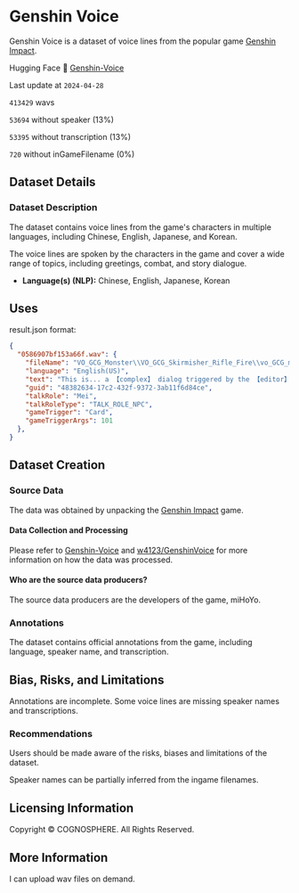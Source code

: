 # Genshin Voice

Genshin Voice is a dataset of voice lines from the popular game [Genshin Impact](https://genshin.hoyoverse.com/).

Hugging Face 🤗  [Genshin-Voice](https://huggingface.co/datasets/simon3000/genshin-voice)

<!-- STATS -->
Last update at `2024-04-28`

`413429` wavs

`53694` without speaker (13%)

`53395` without transcription (13%)

`720` without inGameFilename (0%)
<!-- STATS_END -->

## Dataset Details

### Dataset Description

The dataset contains voice lines from the game's characters in multiple languages, including Chinese, English, Japanese, and Korean.

The voice lines are spoken by the characters in the game and cover a wide range of topics, including greetings, combat, and story dialogue.

- **Language(s) (NLP):** Chinese, English, Japanese, Korean

## Uses

result.json format:

```json
{
  "0586907bf153a66f.wav": {
    "fileName": "VO_GCG_Monster\\VO_GCG_Skirmisher_Rifle_Fire\\vo_GCG_monster_Skirmisher_Rifle_Fire_Die_01.wem",
    "language": "English(US)",
    "text": "This is... a 【complex】 dialog triggered by the 【editor】!",
    "guid": "48382634-17c2-432f-9372-3ab11f6d84ce",
    "talkRole": "Mei",
    "talkRoleType": "TALK_ROLE_NPC",
    "gameTrigger": "Card",
    "gameTriggerArgs": 101
  },
}
```

## Dataset Creation

### Source Data

The data was obtained by unpacking the [Genshin Impact](https://genshin.hoyoverse.com/) game.

#### Data Collection and Processing

Please refer to [Genshin-Voice](https://github.com/simon300000/genshin-voice) and [w4123/GenshinVoice](https://github.com/w4123/GenshinVoice) for more information on how the data was processed.

#### Who are the source data producers?

The source data producers are the developers of the game, miHoYo.

### Annotations

The dataset contains official annotations from the game, including language, speaker name, and transcription.

## Bias, Risks, and Limitations

Annotations are incomplete. Some voice lines are missing speaker names and transcriptions.

### Recommendations

Users should be made aware of the risks, biases and limitations of the dataset.

Speaker names can be partially inferred from the ingame filenames.

## Licensing Information

Copyright © COGNOSPHERE. All Rights Reserved.

## More Information

I can upload wav files on demand.
